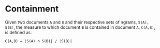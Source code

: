 # Containment

Given two documents `A` and `B` and their respective sets of ngrams, `S(A), S(B)`, the measure to which
document `B` is contained in document `A`, `C(A,B)`, is defined as:
```
C(A,B) = |S(A) ∩ S(B)| / |S(B)|
```

